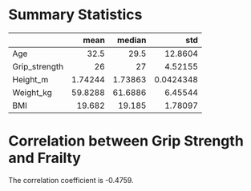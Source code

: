 # Summary Statistics

|               |     mean |   median |        std |
|:--------------|---------:|---------:|-----------:|
| Age           | 32.5     | 29.5     | 12.8604    |
| Grip_strength | 26       | 27       |  4.52155   |
| Height_m      |  1.74244 |  1.73863 |  0.0424348 |
| Weight_kg     | 59.8288  | 61.6886  |  6.45544   |
| BMI           | 19.682   | 19.185   |  1.78097   |

# Correlation between Grip Strength and Frailty

The correlation coefficient is -0.4759.
